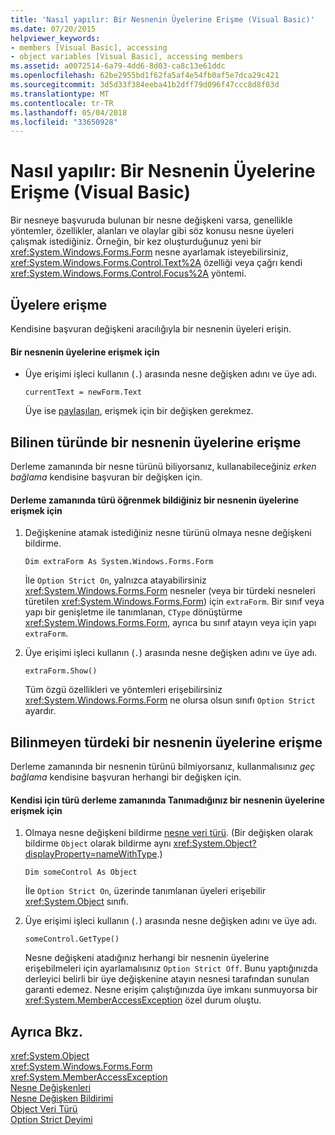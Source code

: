 ```yaml
---
title: 'Nasıl yapılır: Bir Nesnenin Üyelerine Erişme (Visual Basic)'
ms.date: 07/20/2015
helpviewer_keywords:
- members [Visual Basic], accessing
- object variables [Visual Basic], accessing members
ms.assetid: a0072514-6a79-4dd6-8d03-ca8c13e61ddc
ms.openlocfilehash: 62be2955bd1f62fa5af4e54fb0af5e7dca29c421
ms.sourcegitcommit: 3d5d33f384eeba41b2dff79d096f47ccc8d8f03d
ms.translationtype: MT
ms.contentlocale: tr-TR
ms.lasthandoff: 05/04/2018
ms.locfileid: "33650928"
---
```

# <a name="how-to-access-members-of-an-object-visual-basic"></a>Nasıl yapılır: Bir Nesnenin Üyelerine Erişme (Visual Basic)
Bir nesneye başvuruda bulunan bir nesne değişkeni varsa, genellikle yöntemler, özellikler, alanları ve olaylar gibi söz konusu nesne üyeleri çalışmak istediğiniz. Örneğin, bir kez oluşturduğunuz yeni bir <xref:System.Windows.Forms.Form> nesne ayarlamak isteyebilirsiniz, <xref:System.Windows.Forms.Control.Text%2A> özelliği veya çağrı kendi <xref:System.Windows.Forms.Control.Focus%2A> yöntemi.  
  
## <a name="accessing-members"></a>Üyelere erişme  
 Kendisine başvuran değişkeni aracılığıyla bir nesnenin üyeleri erişin.  
  
#### <a name="to-access-members-of-an-object"></a>Bir nesnenin üyelerine erişmek için  
  
-   Üye erişimi işleci kullanın (`.`) arasında nesne değişken adını ve üye adı.  
  
    ```  
    currentText = newForm.Text  
    ```  
  
     Üye ise [paylaşılan](../../../../visual-basic/language-reference/modifiers/shared.md), erişmek için bir değişken gerekmez.  
  
## <a name="accessing-members-of-an-object-of-known-type"></a>Bilinen türünde bir nesnenin üyelerine erişme  
 Derleme zamanında bir nesne türünü biliyorsanız, kullanabileceğiniz *erken bağlama* kendisine başvuran bir değişken için.  
  
#### <a name="to-access-members-of-an-object-for-which-you-know-the-type-at-compile-time"></a>Derleme zamanında türü öğrenmek bildiğiniz bir nesnenin üyelerine erişmek için  
  
1.  Değişkenine atamak istediğiniz nesne türünü olmaya nesne değişkeni bildirme.  
  
    ```  
    Dim extraForm As System.Windows.Forms.Form  
    ```  
  
     İle `Option Strict On`, yalnızca atayabilirsiniz <xref:System.Windows.Forms.Form> nesneler (veya bir türdeki nesneleri türetilen <xref:System.Windows.Forms.Form>) için `extraForm`. Bir sınıf veya yapı bir genişletme ile tanımlanan, `CType` dönüştürme <xref:System.Windows.Forms.Form>, ayrıca bu sınıf atayın veya için yapı `extraForm`.  
  
2.  Üye erişimi işleci kullanın (`.`) arasında nesne değişken adını ve üye adı.  
  
    ```  
    extraForm.Show()  
    ```  
  
     Tüm özgü özellikleri ve yöntemleri erişebilirsiniz <xref:System.Windows.Forms.Form> ne olursa olsun sınıfı `Option Strict` ayardır.  
  
## <a name="accessing-members-of-an-object-of-unknown-type"></a>Bilinmeyen türdeki bir nesnenin üyelerine erişme  
 Derleme zamanında bir nesnenin türünü bilmiyorsanız, kullanmalısınız *geç bağlama* kendisine başvuran herhangi bir değişken için.  
  
#### <a name="to-access-members-of-an-object-for-which-you-do-not-know-the-type-at-compile-time"></a>Kendisi için türü derleme zamanında Tanımadığınız bir nesnenin üyelerine erişmek için  
  
1.  Olmaya nesne değişkeni bildirme [nesne veri türü](../../../../visual-basic/language-reference/data-types/object-data-type.md). (Bir değişken olarak bildirme `Object` olarak bildirme aynı <xref:System.Object?displayProperty=nameWithType>.)  
  
    ```  
    Dim someControl As Object  
    ```  
  
     İle `Option Strict On`, üzerinde tanımlanan üyeleri erişebilir <xref:System.Object> sınıfı.  
  
2.  Üye erişimi işleci kullanın (`.`) arasında nesne değişken adını ve üye adı.  
  
    ```  
    someControl.GetType()  
    ```  
  
     Nesne değişkeni atadığınız herhangi bir nesnenin üyelerine erişebilmeleri için ayarlamalısınız `Option Strict Off`. Bunu yaptığınızda derleyici belirli bir üye değişkenine atayın nesnesi tarafından sunulan garanti edemez. Nesne erişim çalıştığınızda üye imkanı sunmuyorsa bir <xref:System.MemberAccessException> özel durum oluştu.  
  
## <a name="see-also"></a>Ayrıca Bkz.  
 <xref:System.Object>  
 <xref:System.Windows.Forms.Form>  
 <xref:System.MemberAccessException>  
 [Nesne Değişkenleri](../../../../visual-basic/programming-guide/language-features/variables/object-variables.md)  
 [Nesne Değişken Bildirimi](../../../../visual-basic/programming-guide/language-features/variables/object-variable-declaration.md)  
 [Object Veri Türü](../../../../visual-basic/language-reference/data-types/object-data-type.md)  
 [Option Strict Deyimi](../../../../visual-basic/language-reference/statements/option-strict-statement.md)
